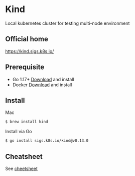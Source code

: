 # Kind
Local kubernetes cluster for testing multi-node environment
## Official home
https://kind.sigs.k8s.io/

## Prerequisite
- Go 1.17+ [Download](https://go.dev/dl/) and install
- Docker [Download](https://www.docker.com/get-started/) and install

## Install
Mac
```bash
$ brew install kind
```
Install via Go
```bash
$ go install sigs.k8s.io/kind@v0.13.0
```

## Cheatsheet
See [cheetsheet](./cheatsheet.md)